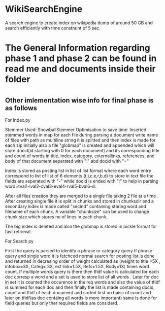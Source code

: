 # WikiSearchEngine
A search engine to create index on wikipedia dump of around 50 GB and search efficiently with time constraint of 5 sec.
<h1>The General Information regarding phase 1 and phase 2 can be found in read me and documents inside their folder<h1>
 <h2>Other imlementation wise info for final phase is as follows</h2>
  For Index.py

Stemmer Used: SnowballStemmer
Optimisation to save time: Inserted stemmed words in map for each file during parsing a document
write name of files with path as multiline string it is splitted and  then index is made for each zip initially
also a file "globmap" is created and appended which will store docid(id starting with 0 for each document) and its corresponding title and count of words in title, index, category, externallinks, references, and body of that document seperated with ":" abd docid with "="

Index is stored as posting list in list of list format where each word entry correspond to list of list of 6 elements (t,i,c,e,r,b,d) 
to store in text file the fields are seperated with "-" while docid is ended with ":" to help in parsing
word=tval1-ival2-cval3-eval4-rval5-bval6-d:

After all files creation they are merged to a single file taking 2 file at a time .
After creating single file it is split in chunks and stored in chunksdir and a secondary index is made called "secind" containing staring word and filename of each chunk. A variable "chunksize" can be used to change chunk size which stores no of lines in each chunk.

The big index is deleted and also the globmap is stored in pickle format for fast retrieval.

For Search.py

First the query is parsed to identify a phrase or category query
If phrase query and single word it is fetchced normal search for posting list is done and returned in decresing order of weight calculated as (weight to title =5X , infobox=3X, Categ= 3X, ext link=1.5X, Refs=1.5X, Body=1X) times word count.
If multiple words query is there then tfidf value is calculated for each doc corresp a word and a set is used to store list of all words . Later for doc in set it is counted the occurence in the req words and also the value of tfidf is summed for each doc and then finally the list is made containing docid, count and tfidf of each document and sorted first on baisc of count and later on tfidf(as doc containg all words is more important)
same is done for field queries but only ther required fields are considerd.
